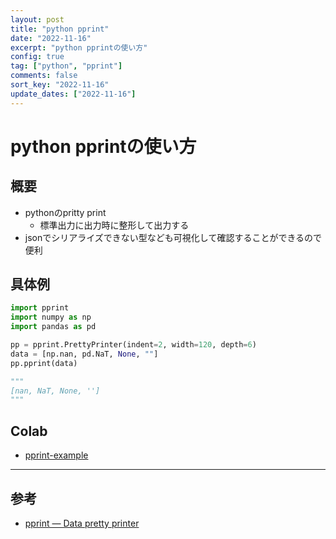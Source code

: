```yaml
---
layout: post
title: "python pprint"
date: "2022-11-16"
excerpt: "python pprintの使い方"
config: true
tag: ["python", "pprint"]
comments: false
sort_key: "2022-11-16"
update_dates: ["2022-11-16"]
---
```


# python pprintの使い方

## 概要
 - pythonのpritty print
   - 標準出力に出力時に整形して出力する
 - jsonでシリアライズできない型なども可視化して確認することができるので便利 

## 具体例

```python
import pprint
import numpy as np
import pandas as pd

pp = pprint.PrettyPrinter(indent=2, width=120, depth=6)
data = [np.nan, pd.NaT, None, ""]
pp.pprint(data)

"""
[nan, NaT, None, '']
"""
```

## Colab
 - [pprint-example](https://colab.research.google.com/drive/1J2nxinocX8QkbEh9fb4-AiyyioCB5mtu?usp=sharing)

---

## 参考
 - [pprint — Data pretty printer](https://docs.python.org/3/library/pprint.html)

